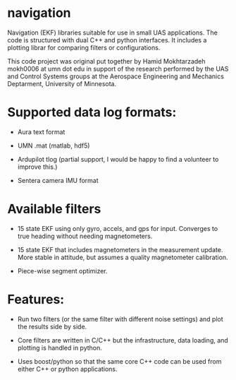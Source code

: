 # navigation

Navigation (EKF) libraries suitable for use in small UAS applications.
The code is structured with dual C++ and python interfaces.  It
includes a plotting librar for comparing filters or configurations.

This code project was original put together by Hamid Mokhtarzadeh
mokh0006 at umn dot edu in support of the research performed by the
UAS and Control Systems groups at the Aerospace Engineering and
Mechanics Deptarment, University of Minnesota.

# Supported data log formats:

* Aura text format

* UMN .mat (matlab, hdf5)

* Ardupilot tlog (partial support, I would be happy to find a
  volunteer to improve this.)

* Sentera camera IMU format

# Available filters

* 15 state EKF using only gyro, accels, and gps for input.  Converges
  to true heading without needing magnetometers.

* 15 state EKF that includes magnetometers in the measurement update.
  More stable in attitude, but assumes a quality magnetometer
  calibration.

* Piece-wise segment optimizer.

# Features:

* Run two filters (or the same filter with different noise settings)
  and plot the results side by side.

* Core filters are written in C/C++ but the infrastructure, data
  loading, and plotting is handled in python.

* Uses boost/python so that the same core C++ code can be used from
  either C++ or python applications.